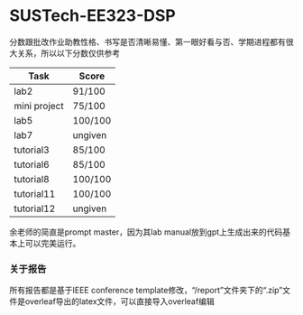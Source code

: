 # SUSTech-EE323-DSP
分数跟批改作业助教性格、书写是否清晰易懂、第一眼好看与否、学期进程都有很大关系，所以以下分数仅供参考

| Task         | Score   |
| ------------ | ------- |
| lab2         | 91/100  |
| mini project | 75/100  |
| lab5         | 100/100 |
| lab7         | ungiven |
| tutorial3    | 85/100  |
| tutorial6    | 85/100  |
| tutorial8    | 100/100 |
| tutorial11   | 100/100 |
| tutorial12   | ungiven |

余老师的简直是prompt master，因为其lab manual放到gpt上生成出来的代码基本上可以完美运行。

### 关于报告
所有报告都是基于IEEE conference template修改，“/report”文件夹下的“.zip”文件是overleaf导出的latex文件，可以直接导入overleaf编辑
